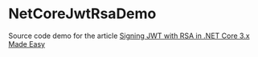 # NetCoreJwtRsaDemo

Source code demo for the article [Signing JWT with RSA in .NET Core 3.x Made Easy](https://vmsdurano.com/-net-core-3-1-signing-jwt-with-rsa/)
